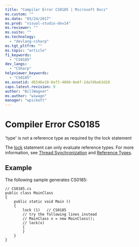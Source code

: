 ```yaml
---
title: "Compiler Error CS0185 | Microsoft Docs"
ms.custom: ""
ms.date: "03/24/2017"
ms.prod: "visual-studio-dev14"
ms.reviewer: ""
ms.suite: ""
ms.technology: 
  - "devlang-csharp"
ms.tgt_pltfrm: ""
ms.topic: "article"
f1_keywords: 
  - "CS0185"
dev_langs: 
  - "CSharp"
helpviewer_keywords: 
  - "CS0185"
ms.assetid: d6546e10-0af3-4860-8e6f-2da7dbeb3d28
caps.latest.revision: 9
author: "BillWagner"
ms.author: "wiwagn"
manager: "wpickett"
---
```

# Compiler Error CS0185
'type' is not a reference type as required by the lock statement  
  
 The [lock](../../csharp/language-reference/keywords/lock-statement.md) statement can only evaluate reference types. For more information, see [Thread Synchronization](../Topic/Thread%20Synchronization%20\(C%23%20and%20Visual%20Basic\).md) and [Reference Types](../../csharp/language-reference/keywords/reference-types.md).  
  
## Example  
 The following sample generates CS0185:  
  
```  
// CS0185.cs  
public class MainClass  
{  
    public static void Main ()  
    {  
        lock (1)   // CS0185  
        // try the following lines instead  
        // MainClass x = new MainClass();  
        // lock(x)  
        {  
        }  
    }  
}  
```